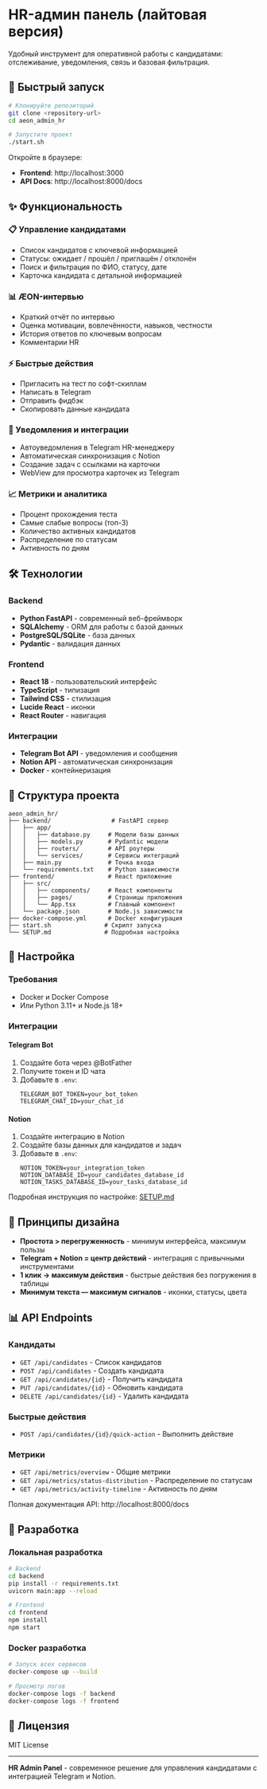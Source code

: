 # HR-админ панель (лайтовая версия)

Удобный инструмент для оперативной работы с кандидатами: отслеживание, уведомления, связь и базовая фильтрация.

## 🚀 Быстрый запуск

```bash
# Клонируйте репозиторий
git clone <repository-url>
cd aeon_admin_hr

# Запустите проект
./start.sh
```

Откройте в браузере:
- **Frontend**: http://localhost:3000
- **API Docs**: http://localhost:8000/docs

## ✨ Функциональность

### 📋 Управление кандидатами
- Список кандидатов с ключевой информацией
- Статусы: ожидает / прошёл / приглашён / отклонён
- Поиск и фильтрация по ФИО, статусу, дате
- Карточка кандидата с детальной информацией

### 📊 ÆON-интервью
- Краткий отчёт по интервью
- Оценка мотивации, вовлечённости, навыков, честности
- История ответов по ключевым вопросам
- Комментарии HR

### ⚡ Быстрые действия
- Пригласить на тест по софт-скиллам
- Написать в Telegram
- Отправить фидбэк
- Скопировать данные кандидата

### 🔔 Уведомления и интеграции
- Автоуведомления в Telegram HR-менеджеру
- Автоматическая синхронизация с Notion
- Создание задач с ссылками на карточки
- WebView для просмотра карточек из Telegram

### 📈 Метрики и аналитика
- Процент прохождения теста
- Самые слабые вопросы (топ-3)
- Количество активных кандидатов
- Распределение по статусам
- Активность по дням

## 🛠 Технологии

### Backend
- **Python FastAPI** - современный веб-фреймворк
- **SQLAlchemy** - ORM для работы с базой данных
- **PostgreSQL/SQLite** - база данных
- **Pydantic** - валидация данных

### Frontend
- **React 18** - пользовательский интерфейс
- **TypeScript** - типизация
- **Tailwind CSS** - стилизация
- **Lucide React** - иконки
- **React Router** - навигация

### Интеграции
- **Telegram Bot API** - уведомления и сообщения
- **Notion API** - автоматическая синхронизация
- **Docker** - контейнеризация

## 📁 Структура проекта

```
aeon_admin_hr/
├── backend/                 # FastAPI сервер
│   ├── app/
│   │   ├── database.py     # Модели базы данных
│   │   ├── models.py       # Pydantic модели
│   │   ├── routers/        # API роутеры
│   │   └── services/       # Сервисы интеграций
│   ├── main.py             # Точка входа
│   └── requirements.txt    # Python зависимости
├── frontend/               # React приложение
│   ├── src/
│   │   ├── components/     # React компоненты
│   │   ├── pages/          # Страницы приложения
│   │   └── App.tsx         # Главный компонент
│   └── package.json        # Node.js зависимости
├── docker-compose.yml      # Docker конфигурация
├── start.sh               # Скрипт запуска
└── SETUP.md               # Подробная настройка
```

## 🔧 Настройка

### Требования
- Docker и Docker Compose
- Или Python 3.11+ и Node.js 18+

### Интеграции

#### Telegram Bot
1. Создайте бота через @BotFather
2. Получите токен и ID чата
3. Добавьте в `.env`:
   ```
   TELEGRAM_BOT_TOKEN=your_bot_token
   TELEGRAM_CHAT_ID=your_chat_id
   ```

#### Notion
1. Создайте интеграцию в Notion
2. Создайте базы данных для кандидатов и задач
3. Добавьте в `.env`:
   ```
   NOTION_TOKEN=your_integration_token
   NOTION_DATABASE_ID=your_candidates_database_id
   NOTION_TASKS_DATABASE_ID=your_tasks_database_id
   ```

Подробная инструкция по настройке: [SETUP.md](SETUP.md)

## 🎯 Принципы дизайна

- **Простота > перегруженность** - минимум интерфейса, максимум пользы
- **Telegram + Notion = центр действий** - интеграция с привычными инструментами
- **1 клик → максимум действия** - быстрые действия без погружения в таблицы
- **Минимум текста — максимум сигналов** - иконки, статусы, цвета

## 📊 API Endpoints

### Кандидаты
- `GET /api/candidates` - Список кандидатов
- `POST /api/candidates` - Создать кандидата
- `GET /api/candidates/{id}` - Получить кандидата
- `PUT /api/candidates/{id}` - Обновить кандидата
- `DELETE /api/candidates/{id}` - Удалить кандидата

### Быстрые действия
- `POST /api/candidates/{id}/quick-action` - Выполнить действие

### Метрики
- `GET /api/metrics/overview` - Общие метрики
- `GET /api/metrics/status-distribution` - Распределение по статусам
- `GET /api/metrics/activity-timeline` - Активность по дням

Полная документация API: http://localhost:8000/docs

## 🚀 Разработка

### Локальная разработка
```bash
# Backend
cd backend
pip install -r requirements.txt
uvicorn main:app --reload

# Frontend
cd frontend
npm install
npm start
```

### Docker разработка
```bash
# Запуск всех сервисов
docker-compose up --build

# Просмотр логов
docker-compose logs -f backend
docker-compose logs -f frontend
```

## 📝 Лицензия

MIT License

---

**HR Admin Panel** - современное решение для управления кандидатами с интеграцией Telegram и Notion. 